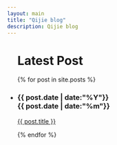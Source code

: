 ```yaml
---
layout: main
title: "Qijie blog"
description: Qijie blog
---
```


<ul class="post-list">
<h1>Latest Post</h1>
{% for post in site.posts %}
<li>
<div class="date">
<h3>{{ post.date | date:"%Y"}}<br><span>{{ post.date | date:"%m"}}</span></h3>
</div>
<a href="{{site.baseurl}}{{post.url}}"><p>{{ post.title }}</p></a>
</li>
{% endfor %}

</ul>

